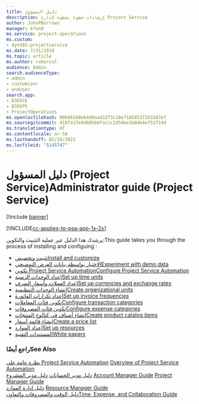 ```yaml
---
title: دليل المسؤول
description: إرشادات خطوة بخطوة لإدارة Project Service
author: JohnPBurrows
manager: kfend
ms.service: project-operations
ms.custom:
- dyn365-projectservice
ms.date: 7/31/2018
ms.topic: article
ms.author: ruhercul
audience: Admin
search.audienceType:
- admin
- customizer
- enduser
search.app:
- D365CE
- D365PS
- ProjectOperations
ms.openlocfilehash: 90b66560e64d0aad32f3c18e71858537263267ef
ms.sourcegitcommit: 418fa1fe9d605b8faccc2d5dee1b04b4e753f194
ms.translationtype: HT
ms.contentlocale: ar-SA
ms.lasthandoff: 02/10/2021
ms.locfileid: "5145747"
---
```

# <a name="administrator-guide-project-service"></a><span data-ttu-id="5722a-103">دليل المسؤول (Project Service)</span><span class="sxs-lookup"><span data-stu-id="5722a-103">Administrator guide (Project Service)</span></span>

[!include [banner](../includes/psa-now-project-operations.md)]

[!INCLUDE[cc-applies-to-psa-app-1x-2x](../includes/cc-applies-to-psa-app-1x-2x.md)]

<span data-ttu-id="5722a-104">يرشدك هذا الدليل عبر عملية التثبيت والتكوين:</span><span class="sxs-lookup"><span data-stu-id="5722a-104">This guide takes you through the process of installing and configuing :</span></span>  
  
- [<span data-ttu-id="5722a-105">تثبيت وتخصيص</span><span class="sxs-lookup"><span data-stu-id="5722a-105">Install and customize</span></span>](install-customize.md)
- [<span data-ttu-id="5722a-106">الاختبار بواسطة بيانات العرض التوضيحي</span><span class="sxs-lookup"><span data-stu-id="5722a-106">Experiment with demo data</span></span>](use-demo-data.md)
- [<span data-ttu-id="5722a-107">تكوين Project Service Automation</span><span class="sxs-lookup"><span data-stu-id="5722a-107">Configure Project Service Automation</span></span>](configure.md)
- [<span data-ttu-id="5722a-108">إعداد الوحدات الزمنية</span><span class="sxs-lookup"><span data-stu-id="5722a-108">Set up time units</span></span>](set-up-time-units.md)
- [<span data-ttu-id="5722a-109">إعداد العملات وأسعار الصرف</span><span class="sxs-lookup"><span data-stu-id="5722a-109">Set up currencies and exchange rates</span></span>](set-up-currencies-exchange-rates.md)
- [<span data-ttu-id="5722a-110">إنشاء الوحدات التنظيمية</span><span class="sxs-lookup"><span data-stu-id="5722a-110">Create organizational units</span></span>](create-organizational-units.md)
- [<span data-ttu-id="5722a-111">إعداد تكرارات الفاتورة‬</span><span class="sxs-lookup"><span data-stu-id="5722a-111">Set up invoice frequencies</span></span>](set-up-invoice-frequencies.md)
- [<span data-ttu-id="5722a-112">تكوين فئات المعاملات</span><span class="sxs-lookup"><span data-stu-id="5722a-112">Configure transaction categories</span></span>](configure-transaction-categories.md)
- [<span data-ttu-id="5722a-113">تكوين فئات المصروفات</span><span class="sxs-lookup"><span data-stu-id="5722a-113">Configure expense categories</span></span>](configure-expense-categories.md)
- [<span data-ttu-id="5722a-114">إنشاء أصناف في كتالوج المنتجات</span><span class="sxs-lookup"><span data-stu-id="5722a-114">Create product catalog items</span></span>](create-product-catalog-items.md)
- [<span data-ttu-id="5722a-115">إنشاء قائمة أسعار</span><span class="sxs-lookup"><span data-stu-id="5722a-115">Create a price list</span></span>](create-price-list.md)
- [<span data-ttu-id="5722a-116">إعداد الموارد</span><span class="sxs-lookup"><span data-stu-id="5722a-116">Set up resources</span></span>](set-up-resources.md)
- [<span data-ttu-id="5722a-117">المستندات التقنية</span><span class="sxs-lookup"><span data-stu-id="5722a-117">White papers</span></span>](white-papers.md)
  
### <a name="see-also"></a><span data-ttu-id="5722a-118">راجع أيضًا</span><span class="sxs-lookup"><span data-stu-id="5722a-118">See Also</span></span>  
 <span data-ttu-id="5722a-119">[نظرة عامة على Project Service Automation](../psa/overview.md)  </span><span class="sxs-lookup"><span data-stu-id="5722a-119">[Overview of Project Service Automation](../psa/overview.md)  </span></span>  
 <span data-ttu-id="5722a-120">[دليل مدير الحسابات](../psa/account-manager-guide.md) [دليل مدير المشروع](../psa/project-manager-guide.md) </span><span class="sxs-lookup"><span data-stu-id="5722a-120">[Account Manager Guide](../psa/account-manager-guide.md) [Project Manager Guide](../psa/project-manager-guide.md) </span></span>  
 <span data-ttu-id="5722a-121">[دليل إدارة الموارد](../psa/resource-manager-guide.md) </span><span class="sxs-lookup"><span data-stu-id="5722a-121">[Resource Manager Guide](../psa/resource-manager-guide.md) </span></span>  
 [<span data-ttu-id="5722a-122">دليل الوقت والمصروفات والتعاون</span><span class="sxs-lookup"><span data-stu-id="5722a-122">Time, Expense, and Collaboration Guide</span></span>](../psa/time-expense-collaboration-guide.md)
